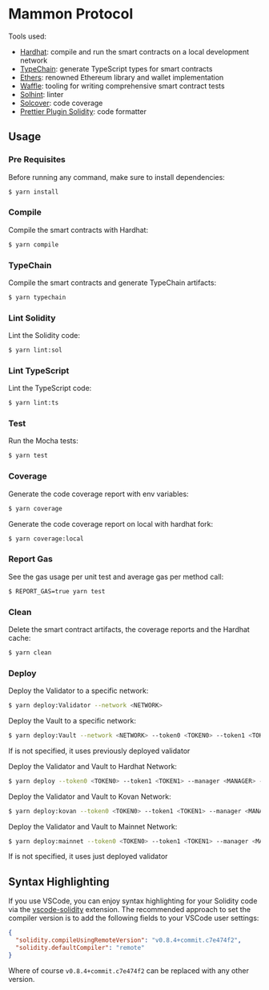 # Mammon Protocol

Tools used:

- [Hardhat](https://github.com/nomiclabs/hardhat): compile and run the smart contracts on a local development network
- [TypeChain](https://github.com/ethereum-ts/TypeChain): generate TypeScript types for smart contracts
- [Ethers](https://github.com/ethers-io/ethers.js/): renowned Ethereum library and wallet implementation
- [Waffle](https://github.com/EthWorks/Waffle): tooling for writing comprehensive smart contract tests
- [Solhint](https://github.com/protofire/solhint): linter
- [Solcover](https://github.com/sc-forks/solidity-coverage): code coverage
- [Prettier Plugin Solidity](https://github.com/prettier-solidity/prettier-plugin-solidity): code formatter

## Usage

### Pre Requisites

Before running any command, make sure to install dependencies:

```sh
$ yarn install
```

### Compile

Compile the smart contracts with Hardhat:

```sh
$ yarn compile
```

### TypeChain

Compile the smart contracts and generate TypeChain artifacts:

```sh
$ yarn typechain
```

### Lint Solidity

Lint the Solidity code:

```sh
$ yarn lint:sol
```

### Lint TypeScript

Lint the TypeScript code:

```sh
$ yarn lint:ts
```

### Test

Run the Mocha tests:

```sh
$ yarn test
```

### Coverage

Generate the code coverage report with env variables:

```sh
$ yarn coverage
```

Generate the code coverage report on local with hardhat fork:

```sh
$ yarn coverage:local
```

### Report Gas

See the gas usage per unit test and average gas per method call:

```sh
$ REPORT_GAS=true yarn test
```

### Clean

Delete the smart contract artifacts, the coverage reports and the Hardhat cache:

```sh
$ yarn clean
```

### Deploy

Deploy the Validator to a specific network:

```sh
$ yarn deploy:Validator --network <NETWORK>
```

Deploy the Vault to a specific network:

```sh
$ yarn deploy:Vault --network <NETWORK> --token0 <TOKEN0> --token1 <TOKEN1> --manager <MANAGER> --validator <VALIDATOR>
```

If <VALIDATOR> is not specified, it uses previously deployed validator

Deploy the Validator and Vault to Hardhat Network:

```sh
$ yarn deploy --token0 <TOKEN0> --token1 <TOKEN1> --manager <MANAGER> --validator <VALIDATOR>
```

Deploy the Validator and Vault to Kovan Network:

```sh
$ yarn deploy:kovan --token0 <TOKEN0> --token1 <TOKEN1> --manager <MANAGER> --validator <VALIDATOR>
```

Deploy the Validator and Vault to Mainnet Network:

```sh
$ yarn deploy:mainnet --token0 <TOKEN0> --token1 <TOKEN1> --manager <MANAGER> --validator <VALIDATOR>
```

If <VALIDATOR> is not specified, it uses just deployed validator

## Syntax Highlighting

If you use VSCode, you can enjoy syntax highlighting for your Solidity code via the
[vscode-solidity](https://github.com/juanfranblanco/vscode-solidity) extension. The recommended approach to set the
compiler version is to add the following fields to your VSCode user settings:

```json
{
  "solidity.compileUsingRemoteVersion": "v0.8.4+commit.c7e474f2",
  "solidity.defaultCompiler": "remote"
}
```

Where of course `v0.8.4+commit.c7e474f2` can be replaced with any other version.
